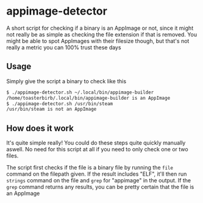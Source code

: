 # appimage-detector
A short script for checking if a binary is an AppImage or not, since it might not really be as simple as checking the file extension if that is removed. You might be able to spot AppImages with their filesize though, but that's not really a metric you can 100% trust these days

## Usage
Simply give the script a binary to check like this
```sh
$ ./appimage-detector.sh ~/.local/bin/appimage-builder
/home/toasterbirb/.local/bin/appimage-builder is an AppImage
$ ./appimage-detector.sh /usr/bin/steam
/usr/bin/steam is not an AppImage
```

## How does it work
It's quite simple really! You could do these steps quite quickly manually aswell. No need for this script at all if you need to only check one or two files.

The script first checks if the file is a binary file by running the `file` command on the filepath given. If the result includes "ELF", it'll then run `strings` command on the file and `grep` for "appimage" in the output. If the `grep` command returns any results, you can be pretty certain that the file is an AppImage
